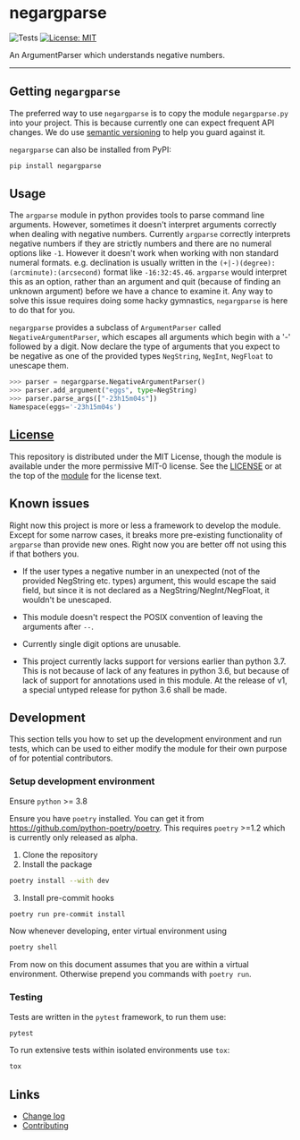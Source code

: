 # negargparse

![Tests](https://github.com/k-sriram/negargparse/actions/workflows/tests.yml/badge.svg)
[![License: MIT](https://img.shields.io/badge/License-MIT-yellow.svg)](https://opensource.org/licenses/MIT)

An ArgumentParser which understands negative numbers.

---

## Getting `negargparse`

The preferred way to use `negargparse` is to copy the module `negargparse.py` into your project. This is because currently one can expect frequent API changes. We do use [semantic versioning](https://semver.org) to help you guard against it.

`negargparse` can also  be installed from PyPI:
```sh
pip install negargparse
```

## Usage

The `argparse` module in python provides tools to parse command line arguments. However, sometimes it doesn't interpret arguments correctly when dealing with negative numbers. Currently `argparse` correctly interprets negative numbers if they are strictly numbers and there are no numeral options like `-1`. However it doesn't work when working with non standard numeral formats. e.g. declination is usually written in the `(+|-)(degree):(arcminute):(arcsecond)` format like `-16:32:45.46`. `argparse` would interpret this as an option, rather than an argument and quit (because of finding an unknown argument) before we have a chance to examine it. Any way to solve this issue requires doing some hacky gymnastics, `negargparse` is here to do that for you.

`negargparse` provides a subclass of `ArgumentParser` called `NegativeArgumentParser`, which escapes all arguments which begin with a '-' followed by a digit. Now declare the type of arguments that you expect to be negative as one of the provided types `NegString`, `NegInt`, `NegFloat` to unescape them.

```python
>>> parser = negargparse.NegativeArgumentParser()
>>> parser.add_argument("eggs", type=NegString)
>>> parser.parse_args(["-23h15m04s"])
Namespace(eggs='-23h15m04s')
```

## [License](./LICENSE)

This repository is distributed under the MIT License, though the module is available under the more permissive MIT-0 license. See the [LICENSE](./LICENSE) or at the top of the [module](negargparse/negargparse.py) for the license text.

## Known issues

Right now this project is more or less a framework to develop the module. Except for some narrow cases, it breaks more pre-existing functionality of `argparse` than provide new ones. Right now you are better off not using this if that bothers you.

- If the user types a negative number in an unexpected (not of the provided NegString etc. types) argument, this would escape the said field, but since it is not declared as a NegString/NegInt/NegFloat, it wouldn't be unescaped.

- This module doesn't respect the POSIX convention of leaving the arguments after `--`.

- Currently single digit options are unusable.

- This project currently lacks support for versions earlier than python 3.7. This is not because of lack of any features in python 3.6, but because of lack of support for annotations used in this module. At the release of v1, a special untyped release for python 3.6 shall be made.

## Development

This section tells you how to set up the development environment and run tests, which can be used to either modify the module for their own purpose of for potential contributors.

### Setup development environment

Ensure `python` >= 3.8

Ensure you have `poetry` installed. You can get it from https://github.com/python-poetry/poetry. This requires `poetry`  >=1.2 which is currently only released as alpha.

1. Clone the repository
2. Install the package
```sh
poetry install --with dev
```
3. Install pre-commit hooks
```sh
poetry run pre-commit install
```

Now whenever developing, enter virtual environment using
```sh
poetry shell
```
From now on this document assumes that you are within a virtual environment. Otherwise prepend you commands with `poetry run`.

### Testing

Tests are written in the `pytest` framework, to run them use:

```sh
pytest
```

To run extensive tests within isolated environments use `tox`:

```sh
tox
```

## Links

- [Change log](./CHANGELOG.md)
- [Contributing](./CONTRIBUTING.md)
